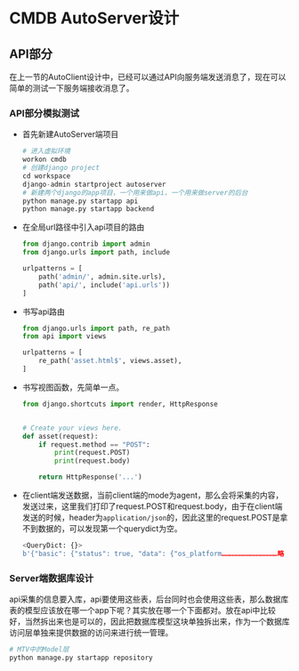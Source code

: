 # CMDB AutoServer设计

## API部分

在上一节的AutoClient设计中，已经可以通过API向服务端发送消息了，现在可以简单的测试一下服务端接收消息了。

### API部分模拟测试

- 首先新建AutoServer端项目

  ```python
  # 进入虚拟环境
  workon cmdb
  # 创建django project
  cd workspace
  django-admin startproject autoserver
  # 新建两个django的app项目，一个用来做api，一个用来做server的后台
  python manage.py startapp api
  python manage.py startapp backend
  ```

- 在全局url路径中引入api项目的路由

  ```python
  from django.contrib import admin
  from django.urls import path, include

  urlpatterns = [
      path('admin/', admin.site.urls),
      path('api/', include('api.urls'))
  ]
  ```

- 书写api路由

  ```python
  from django.urls import path, re_path
  from api import views

  urlpatterns = [
      re_path('asset.html$', views.asset),
  ]
  ```

- 书写视图函数，先简单一点。

  ```python
  from django.shortcuts import render, HttpResponse


  # Create your views here.
  def asset(request):
      if request.method == "POST":
          print(request.POST)
          print(request.body)

      return HttpResponse('...')

  ```

- 在client端发送数据，当前client端的mode为agent，那么会将采集的内容，发送过来，这里我们打印了request.POST和request.body，由于在client端发送的时候，header为`application/json`的，因此这里的request.POST是拿不到数据的，可以发现第一个querydict为空。

  ```python
  <QueryDict: {}>
  b'{"basic": {"status": true, "data": {"os_platform……………………………………略
  ```

### Server端数据库设计

api采集的信息要入库，api要使用这些表，后台同时也会使用这些表，那么数据库表的模型应该放在哪一个app下呢？其实放在哪一个下面都对。放在api中比较好，当然拆出来也是可以的，因此把数据库模型这块单独拆出来，作为一个数据库访问层单独来提供数据的访问来进行统一管理。

```python
# MTV中的Model层
python manage.py startapp repository
```


